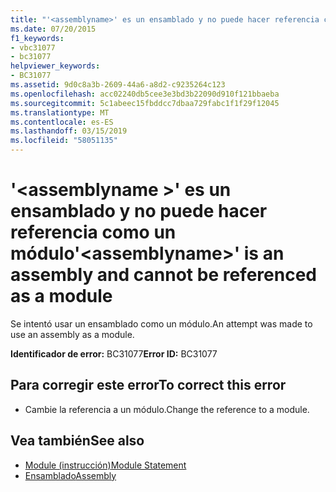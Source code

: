 ```yaml
---
title: "'<assemblyname>' es un ensamblado y no puede hacer referencia como un módulo"
ms.date: 07/20/2015
f1_keywords:
- vbc31077
- bc31077
helpviewer_keywords:
- BC31077
ms.assetid: 9d0c8a3b-2609-44a6-a8d2-c9235264c123
ms.openlocfilehash: acc02240db5cee3e3bd3b22090d910f121bbaeba
ms.sourcegitcommit: 5c1abeec15fbddcc7dbaa729fabc1f1f29f12045
ms.translationtype: MT
ms.contentlocale: es-ES
ms.lasthandoff: 03/15/2019
ms.locfileid: "58051135"
---
```

# <a name="assemblyname-is-an-assembly-and-cannot-be-referenced-as-a-module"></a><span data-ttu-id="631a5-102">'\<assemblyname >' es un ensamblado y no puede hacer referencia como un módulo</span><span class="sxs-lookup"><span data-stu-id="631a5-102">'\<assemblyname>' is an assembly and cannot be referenced as a module</span></span>
<span data-ttu-id="631a5-103">Se intentó usar un ensamblado como un módulo.</span><span class="sxs-lookup"><span data-stu-id="631a5-103">An attempt was made to use an assembly as a module.</span></span>  
  
 <span data-ttu-id="631a5-104">**Identificador de error:** BC31077</span><span class="sxs-lookup"><span data-stu-id="631a5-104">**Error ID:** BC31077</span></span>  
  
## <a name="to-correct-this-error"></a><span data-ttu-id="631a5-105">Para corregir este error</span><span class="sxs-lookup"><span data-stu-id="631a5-105">To correct this error</span></span>  
  
-   <span data-ttu-id="631a5-106">Cambie la referencia a un módulo.</span><span class="sxs-lookup"><span data-stu-id="631a5-106">Change the reference to a module.</span></span>  
  
## <a name="see-also"></a><span data-ttu-id="631a5-107">Vea también</span><span class="sxs-lookup"><span data-stu-id="631a5-107">See also</span></span>

- [<span data-ttu-id="631a5-108">Module (instrucción)</span><span class="sxs-lookup"><span data-stu-id="631a5-108">Module Statement</span></span>](../../visual-basic/language-reference/statements/module-statement.md)
- [<span data-ttu-id="631a5-109">Ensamblado</span><span class="sxs-lookup"><span data-stu-id="631a5-109">Assembly</span></span>](../../visual-basic/language-reference/modifiers/assembly.md)
